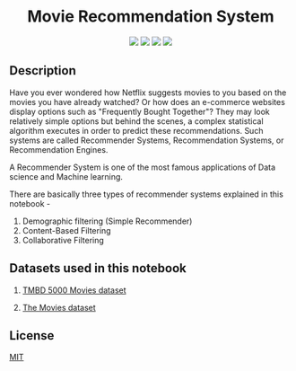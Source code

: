 <h1 align="center">Movie Recommendation System</h1>


<p align="center">
  
<img src="https://badges.frapsoft.com/os/v1/open-source.svg?v=103" >
<img src="https://img.shields.io/badge/Made%20by-Sandeep-blue" >
<img src="https://img.shields.io/github/license/sandeep-krishna/movie-recommendation-system" >
<img src ="https://img.shields.io/github/stars/sandeep-krishna/movie-recommendation-system" >
</p>


## Description

Have you ever wondered how Netflix suggests movies to you based on the movies you have already watched? Or how does an e-commerce websites display options such as "Frequently Bought Together"? They may look relatively simple options but behind the scenes, a complex statistical algorithm executes in order to predict these recommendations. Such systems are called Recommender Systems, Recommendation Systems, or Recommendation Engines. 

A Recommender System is one of the most famous applications of Data science and Machine learning.


There are basically three types of recommender systems explained in this notebook -
1. Demographic filtering (Simple Recommender)
2. Content-Based Filtering
3. Collaborative Filtering

## Datasets used in this notebook
1. [TMBD 5000 Movies dataset](https://www.kaggle.com/tmdb/tmdb-movie-metadata "TMBD 5000 Movies dataset")

2. [The Movies dataset](https://www.kaggle.com/rounakbanik/the-movies-dataset "The Movies dataset")


## License
[MIT](https://choosealicense.com/licenses/mit/)
